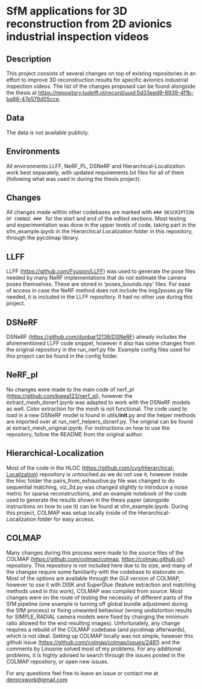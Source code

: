 # SfM applications for 3D reconstruction from 2D avionics industrial inspection videos

## Description
This project consists of several changes on top of existing repositories in an effort to improve 3D reconstruction results for specific avionics industrial inspection videos. The list of the changes proposed can be found alongside the thesis at https://repository.tudelft.nl/record/uuid:5d33eed9-8939-4f1b-ba88-47e579d05cce.

## Data
The data is not available publicly.

## Environments
All environments LLFF, NeRF_PL, DSNeRF and Hierarchical-Localization work best separately, with updated requirements.txt files for all of them (following what was used in during the thesis project).

## Changes
All changes made within other codebases are marked with ```### DESCRIPTION OF CHANGE ### ``` for the start and end of the edited sections. Most testing and experimentation was done in the upper levels of code, taking part in the sfm_example.ipynb in the Hierarchical Localization folder in this repository, through the pycolmap library. 

## LLFF
LLFF (https://github.com/Fyusion/LLFF) was used to generate the pose files needed by many NeRF implementations that do not estimate the camera poses themselves. These are stored in 'poses_bounds.npy' files. For ease of access in case the NeRF method does not include the img2poses.py file needed, it is included in the LLFF repository. It had no other use during this project.

## DSNeRF
DSNeRF (https://github.com/dunbar12138/DSNeRF) already includes the aforementioned LLFF code snippet, however it also has some changes from the original repository in the run_nerf.py file. Example config files used for this project can be found in the config folder.

## NeRF_pl
No changes were made to the main code of nerf_pl (https://github.com/kwea123/nerf_pl), however the extract_mesh_dsnerf.ipynb was adapted to work with the DSNeRF models as well. Color extraction for the mesh is not functional. The code used to load in a new DSNeRF model is found in utils/__init__.py and the helper methods are imported over at run_nerf_helpers_dsnerf.py. The original can be found at extract_mesh_original.ipynb. For instructions on how to use the repository, follow the README from the original author.

## Hierarchical-Localization
Most of the code in the HLOC (https://github.com/cvg/Hierarchical-Localization) repository is untouched as we do not use it, however inside the hloc folder the pairs_from_exhaustive.py file was changed to do sequential matching, viz_3d.py was changed slightly to introduce a noise metric for sparse reconstructions, and an example notebook of the code used to generate the results shown in the thesis paper (alongside instructions on how to use it) can be found at sfm_example.ipynb. During this project, COLMAP was setup locally inside of the Hierarchical-Localization folder for easy access.

## COLMAP
Many changes during this process were made to the source files of the COLMAP (https://github.com/colmap/colmap, https://colmap.github.io/) repository. This repository is not included here due to its size, and many of the  changes require some familiarity with the codebase to elaborate on. Most of the options are available through the GUI version of COLMAP, however to use it with DISK and SuperGlue (feature extraction and matching methods used in this work), COLMAP was compiled from source. Most changes were on the route of testing the necessity of different parts of the SfM pipeline (one example is turning off global bundle adjustment during the SfM process) or fixing unwanted behaviour (wrong undistortion results for SIMPLE_RADIAL camera models were fixed by changing the minimum ratio allowed for the end resulting images). Unfortunately, any change requires a rebuild of the COLMAP codebase (and pycolmap afterwards), which is not ideal.
Setting up COLMAP locally was not simple, however this github issue (https://github.com/colmap/colmap/issues/2481) and the comments by Linusnie solved most of my problems. For any additional problems, it is highly advised to search through the issues posted in the COLMAP repostiory, or open new issues.


For any questions feel free to leave an issue or contact me at demicswork@gmail.com
 